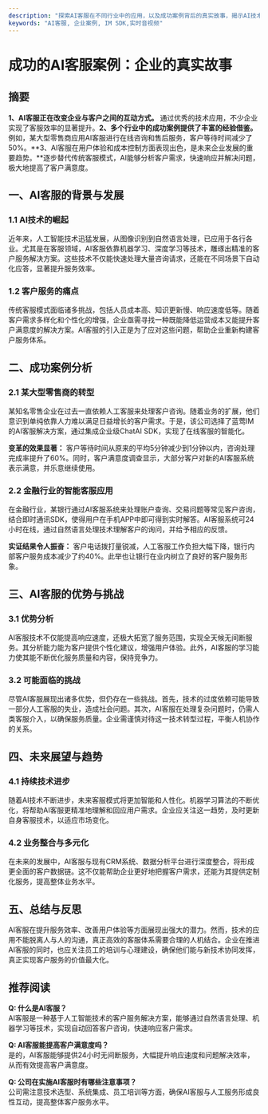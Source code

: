 ```yaml
---
description: "探索AI客服在不同行业中的应用，以及成功案例背后的真实故事，揭示AI技术如何提升客户服务效率和客户满意度。"
keywords: "AI客服, 企业案例, IM SDK,实时音视频"
---
```

# 成功的AI客服案例：企业的真实故事

## 摘要

**1、AI客服正在改变企业与客户之间的互动方式。** 通过优秀的技术应用，不少企业实现了客服效率的显著提升。**2、多个行业中的成功案例提供了丰富的经验借鉴。** 例如，某大型零售商应用AI客服进行在线咨询和售后服务，客户等待时间减少了50%。**3、AI客服在用户体验和成本控制方面表现出色，是未来企业发展的重要趋势。**逐步替代传统客服模式，AI能够分析客户需求，快速响应并解决问题，极大地提高了客户满意度。

## 一、AI客服的背景与发展

### 1.1 AI技术的崛起

近年来，人工智能技术迅猛发展，从图像识别到自然语言处理，已应用于各行各业。尤其是在客服领域，AI客服依靠机器学习、深度学习等技术，雕琢出精准的客户服务解决方案。这些技术不仅能快速处理大量咨询请求，还能在不同场景下自动化应答，显著提升服务效率。

### 1.2 客户服务的痛点

传统客服模式面临诸多挑战，包括人员成本高、知识更新慢、响应速度低等。随着客户需求多样化和个性化的增强，企业亟需寻找一种既能降低运营成本又能提升客户满意度的解决方案。AI客服的引入正是为了应对这些问题，帮助企业重新构建客户服务体系。

## 二、成功案例分析

### 2.1 某大型零售商的转型

某知名零售企业在过去一直依赖人工客服来处理客户咨询。随着业务的扩展，他们意识到单纯依靠人力难以满足日益增长的客户需求。于是，该公司选择了蓝莺IM的AI客服解决方案，通过集成企业级ChatAI SDK，实现了在线客服的智能化。

**变革的效果显著：** 客户等待时间从原来的平均5分钟减少到1分钟以内，咨询处理完成率提升了60%。同时，客户满意度调查显示，大部分客户对新的AI客服系统表示满意，并乐意继续使用。

### 2.2 金融行业的智能客服应用

在金融行业，某银行通过AI客服系统来处理账户查询、交易问题等常见客户咨询，结合即时通讯SDK，使得用户在手机APP中即可得到实时解答。AI客服系统可24小时在线，通过自然语言处理技术理解客户的询问，并给予相应的反馈。

**实证结果令人振奋：** 客户电话拨打量锐减，人工客服工作负担大幅下降，银行内部客户服务成本减少了约40%。此举也让银行在业内树立了良好的客户服务形象。

## 三、AI客服的优势与挑战

### 3.1 优势分析

AI客服技术不仅能提高响应速度，还极大拓宽了服务范围，实现全天候无间断服务。其分析能力能为客户提供个性化建议，增强用户体验。此外，AI客服的学习能力使其能不断优化服务质量和内容，保持竞争力。

### 3.2 可能面临的挑战

尽管AI客服展现出诸多优势，但仍存在一些挑战。首先，技术的过度依赖可能导致一部分人工客服的失业，造成社会问题。其次，AI客服在处理复杂问题时，仍需人类客服介入，以确保服务质量。企业需谨慎对待这一技术转型过程，平衡人机协作的关系。

## 四、未来展望与趋势

### 4.1 持续技术进步

随着AI技术不断进步，未来客服模式将更加智能和人性化。机器学习算法的不断优化，将帮助AI客服更精准地理解和回应用户需求。企业应关注这一趋势，及时更新自身客服技术，以适应市场变化。

### 4.2 业务整合与多元化

在未来的发展中，AI客服与现有CRM系统、数据分析平台进行深度整合，将形成更全面的客户数据链。这不仅能帮助企业更好地把握客户需求，还能为其提供定制化服务，提高整体业务水平。

## 五、总结与反思

AI客服在提升服务效率、改善用户体验等方面展现出强大的潜力。然而，技术的应用不能脱离人与人的沟通，真正高效的客服体系需要合理的人机结合。企业在推进AI客服的同时，也应关注员工的培训与心理建设，确保他们能与新技术协同发挥，真正实现客户服务的价值最大化。

## 推荐阅读

**Q: 什么是AI客服？**  
AI客服是一种基于人工智能技术的客户服务解决方案，能够通过自然语言处理、机器学习等技术，实现自动回答客户咨询，快速响应客户需求。

**Q: AI客服能提高客户满意度吗？**  
是的，AI客服能够提供24小时无间断服务，大幅提升响应速度和问题解决效率，从而有效提高客户满意度。

**Q: 公司在实施AI客服时有哪些注意事项？**  
公司需注意技术选型、系统集成、员工培训等方面，确保AI客服与人工服务形成良性互动，提高整体客户服务水平。
